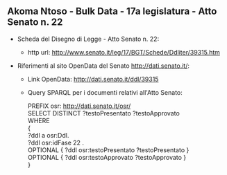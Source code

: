 ## Akoma Ntoso - Bulk Data - 17a legislatura - Atto Senato n. 22 ##

* Scheda del Disegno di Legge - Atto Senato n. 22:
	* http url: http://www.senato.it/leg/17/BGT/Schede/Ddliter/39315.htm

* Riferimenti al sito OpenData del Senato http://dati.senato.it/:
	* Link OpenData: http://dati.senato.it/ddl/39315
	* Query SPARQL per i documenti relativi all'Atto Senato:

        PREFIX osr: <http://dati.senato.it/osr/>  
		SELECT DISTINCT ?testoPresentato ?testoApprovato  
		WHERE  
		{  
		    ?ddl a osr:Ddl.  
		    ?ddl osr:idFase 22 .  
		    OPTIONAL { ?ddl osr:testoPresentato ?testoPresentato }  
		    OPTIONAL { ?ddl osr:testoApprovato ?testoApprovato }  
		}
		
